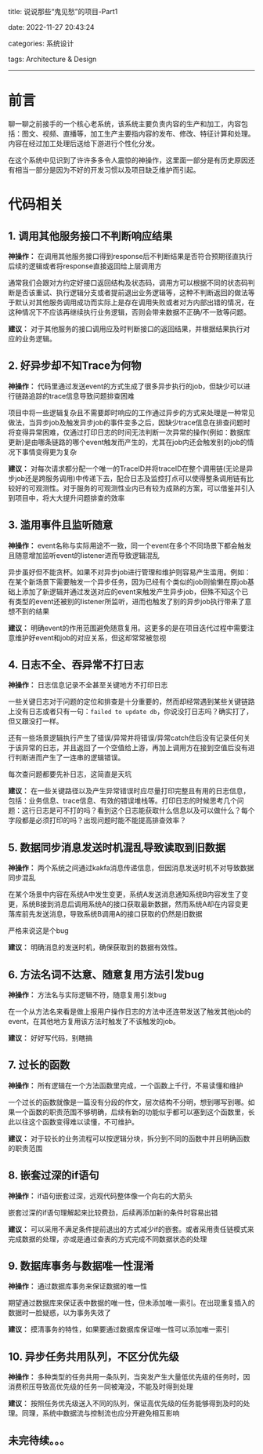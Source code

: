 title: 说说那些“鬼见愁”的项目-Part1

date: 2022-11-27 20:43:24

categories: 系统设计

tags: Architecture & Design

---

# 前言

聊一聊之前接手的一个核心老系统，该系统主要负责内容的生产和加工，内容包括：图文、视频、直播等，加工生产主要指内容的发布、修改、特征计算和处理。内容在经过加工处理后送给下游进行个性化分发。 

在这个系统中见识到了许许多多令人震惊的神操作，这里面一部分是有历史原因还有相当一部分是因为不好的开发习惯以及项目缺乏维护而引起。

# 代码相关

## 1. 调用其他服务接口不判断响应结果

**神操作：** 在调用其他服务接口得到response后不判断结果是否符合预期径直执行后续的逻辑或者将response直接返回给上层调用方

通常我们会跟对方约定好接口返回结构及状态码，调用方可以根据不同的状态码判断是否该重试、执行逻辑分支或者提前退出业务逻辑等，这种不判断返回的做法等于默认对其他服务调用成功而实际上是存在调用失败或者对方内部出错的情况，在这种情况下不应该再继续执行业务逻辑，否则会带来数据不正确/不一致等问题。

**建议：** 对于其他服务的接口调用应及时判断接口的返回结果，并根据结果执行对应的业务逻辑。

## 2. 好异步却不知Trace为何物

**神操作：** 代码里通过发送event的方式生成了很多异步执行的job，但缺少可以进行链路追踪的trace信息导致问题排查困难

项目中将一些逻辑复杂且不需要即时响应的工作通过异步的方式来处理是一种常见做法，当异步job及触发异步job的事件变多之后，因缺少trace信息在排查问题时将变得异常困难，仅通过打印日志的时间无法判断一次异常的操作(例如：数据库更新)是由哪条链路的哪个event触发而产生的，尤其在job内还会触发别的job的情况下事情变得更为复杂

**建议：**  对每次请求都分配一个唯一的TraceID并将traceID在整个调用链(无论是异步job还是跨服务调用)中传递下去，配合日志及监控打点可以使得整条调用链有比较好的可观测性。对于服务的可观测性业内已有较为成熟的方案，可以借鉴并引入到项目中，将大大提升问题排查的效率

## 3. 滥用事件且监听随意

**神操作：** event名称与实际用途不一致，同一个event在多个不同场景下都会触发且随意增加监听event的listener进而导致逻辑混乱

异步虽好但不能贪杯。如果不对异步job进行管理和维护则容易产生滥用。例如：在某个新场景下需要触发一个异步任务，因为已经有个类似的job则偷懒在原job基础上添加了新逻辑并通过发送对应的event来触发产生异步job，但殊不知这个已有类型的event还被别的listener所监听，进而也触发了别的异步job执行带来了意想不到的结果

**建议：** 明确event的作用范围避免随意复用。这更多的是在项目迭代过程中需要注意维护好event和job的对应关系，但这却常常被忽视

## 4. 日志不全、吞异常不打日志

**神操作：** 日志信息记录不全甚至关键地方不打印日志

一些关键日志对于问题的定位和排查是十分重要的，然而却经常遇到某些关键链路上没有日志或者只有一句：`failed to update db`，你说没打日志吗？确实打了，但又跟没打一样。

还有一些场景逻辑执行产生了错误/异常并将错误/异常catch住后没有记录任何关于该异常的日志，并且返回了一个空值给上游，再加上调用方在接到空值后没有进行判断进而产生了一连串的逻辑错误。

每次查问题都要先补日志，这简直是天坑

**建议：** 在一些关键路径以及产生异常错误时应尽量打印完整且有用的日志信息，包括：业务信息、trace信息、有效的错误堆栈等。打印日志的时候思考几个问题：这行日志是可不打的吗？看到这个日志能获取什么信息以及可以做什么？每个字段都是必须打印的吗？出现问题时能不能提高排查效率？

## 5. 数据同步消息发送时机混乱导致读取到旧数据

**神操作：** 两个系统之间通过kakfa消息传递信息，但因消息发送时机不对导致数据同步混乱

在某个场景中内容在系统A中发生变更，系统A发送消息通知系统B内容发生了变更，系统B接到消息后调用系统A的接口获取最新数据，然而系统A却在内容变更落库前先发送消息，导致系统B调用A的接口获取的仍然是旧数据

严格来说这是个bug

**建议：** 明确消息的发送时机，确保获取到的数据有效性。


## 6. 方法名词不达意、随意复用方法引发bug

**神操作：** 方法名与实际逻辑不符，随意复用引发bug

在一个从方法名来看是做上报用户操作日志的方法中还连带发送了触发其他job的event，在其他地方复用该方法时触发了不该触发的job。

**建议：** 好好写代码，别瞎搞

## 7. 过长的函数

**神操作：** 所有逻辑在一个方法函数里完成，一个函数上千行，不易读懂和维护

一个过长的函数就像是一篇没有分段的作文，层次结构不分明，想到哪写到哪。如果一个函数的职责范围不够明确，后续有新的功能似乎都可以塞到这个函数里，长此以往这个函数变得难以读懂，不可维护。

**建议：** 对于较长的业务流程可以按逻辑分块，拆分到不同的函数中并且明确函数的职责范围

## 8. 嵌套过深的if语句

**神操作：**  if语句嵌套过深，远观代码整体像一个向右的大箭头

嵌套过深的if语句理解起来比较费劲，后续再添加新的条件时容易出错

**建议：**  可以采用不满足条件提前退出的方式减少if的嵌套。或者采用责任链模式来完成数据的处理，亦或是通过查表的方式完成不同数据状态的处理

## 9. 数据库事务与数据唯一性混淆

**神操作：** 通过数据库事务来保证数据的唯一性

期望通过数据库来保证表中数据的唯一性，但未添加唯一索引。在出现重复插入的数据时一脸疑惑，以为事务失效了

**建议：** 摸清事务的特性，如果要通过数据库保证唯一性可以添加唯一索引


## 10. 异步任务共用队列，不区分优先级

**神操作：** 多种类型的任务共用一条队列，当突发产生大量低优先级的任务时，因消费积压导致高优先级的任务一同被淹没，不能及时得到处理

**建议：** 按照任务优先级送入不同的队列，保证高优先级的任务能够得到及时的处理。同理，系统中数据流与控制流也应分开避免相互影响


## 未完待续。。。